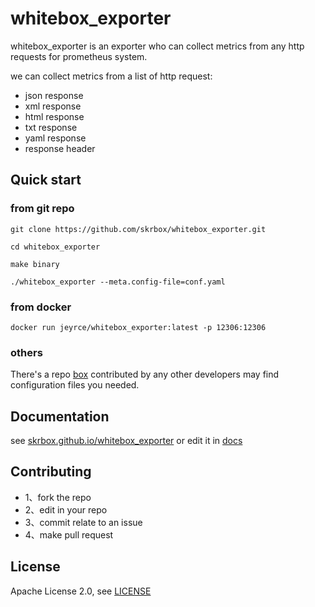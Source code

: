 # whitebox_exporter

whitebox_exporter is an exporter who can collect metrics from any http requests for prometheus system.

we can collect metrics from a list of http request:

- json response
- xml response
- html response
- txt response
- yaml response
- response header


## Quick start

### from git repo

```shell
git clone https://github.com/skrbox/whitebox_exporter.git

cd whitebox_exporter

make binary

./whitebox_exporter --meta.config-file=conf.yaml
```

### from docker

```shell
docker run jeyrce/whitebox_exporter:latest -p 12306:12306 
```

### others

There's a repo [box](https://github.com/skrbox/box) contributed by any other developers may find configuration files you
needed.

## Documentation

see [skrbox.github.io/whitebox_exporter](https://skrbox.github.io/whitebox_exporter) or edit it in [docs](https://github.com/skrbox/whitebox_exporter/docs/)

## Contributing

- 1、fork the repo
- 2、edit in your repo
- 3、commit relate to an issue
- 4、make pull request

## License

Apache License 2.0, see [LICENSE](./LICENSE)

